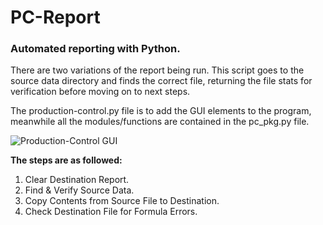 # PC-Report
### <b>Automated reporting with Python.</b> ###

There are two variations of the report being run. This script goes to the source data directory and finds the correct file, returning the file stats for verification before moving on to next steps. 

The production-control.py file is to add the GUI elements to the program, meanwhile all the modules/functions are contained in the pc_pkg.py file.

![Production-Control GUI](https://user-images.githubusercontent.com/87346809/188884656-84fd54fe-bc34-46ea-8130-8e75ebc2d161.png)


<b> The steps are as followed: </b>

1. Clear Destination Report.
2. Find & Verify Source Data.
3. Copy Contents from Source File to Destination.
4. Check Destination File for Formula Errors.
